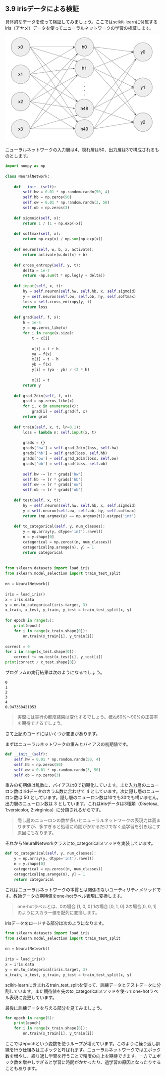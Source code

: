 ## 3.9 irisデータによる検証

具体的なデータを使って検証してみましょう。ここではscikit-learnに付属するiris（アヤメ）データを使ってニューラルネットワークの学習の検証します。

<img src="img/03_13.png?ab" width="500px">

ニューラルネットワークの入力層は4、隠れ層は50、出力層は3で構成されるものとします。

<div style="page-break-before:always"></div>

```python
import numpy as np

class NeuralNetwork:

    def __init__(self):
        self.hw = 0.01 * np.random.randn(50, 4)
        self.hb = np.zeros(50)
        self.ow = 0.01 * np.random.randn(3, 50)
        self.ob = np.zeros(3)

    def sigmoid(self, x):
        return 1 / (1 + np.exp(-x))

    def softmax(self, x):
        return np.exp(x) / np.sum(np.exp(x))

    def neuron(self, w, b, x, activate):
        return activate(w.dot(x) + b)

    def cross_entropy(self, y, t):
        delta = 1e-7
        return -np.sum(t * np.log(y + delta))

    def input(self, x, t):
        hy = self.neuron(self.hw, self.hb, x, self.sigmoid)
        y = self.neuron(self.ow, self.ob, hy, self.softmax)
        loss = self.cross_entropy(y, t)
        return loss

    def grad(self, f, x):
        h = 1e-4
        y = np.zeros_like(x)
        for i in range(x.size):
            t = x[i]

            x[i] = t + h
            ya = f(x)
            x[i] = t - h
            yb = f(x)
            y[i] = (ya - yb) / (2 * h)

            x[i] = t
        return y

    def grad_2dim(self, f, x):
        grad = np.zeros_like(x)
        for i, x in enumerate(x):
            grad[i] = self.grad(f, x)
        return grad

    def train(self, x, t, lr=0.1):
        loss = lambda n: self.input(x, t)

        grads = {}
        grads['hw'] = self.grad_2dim(loss, self.hw)
        grads['hb'] = self.grad(loss, self.hb)
        grads['ow'] = self.grad_2dim(loss, self.ow)
        grads['ob'] = self.grad(loss, self.ob)

        self.hw -= lr * grads['hw']
        self.hb -= lr * grads['hb']
        self.ow -= lr * grads['ow']
        self.ob -= lr * grads['ob']

    def test(self, x, t):
        hy = self.neuron(self.hw, self.hb, x, self.sigmoid)
        y = self.neuron(self.ow, self.ob, hy, self.softmax)
        return (np.argmax(y) == np.argmax(t)).astype('int')

    def to_categorical(self, y, num_classes):
        y = np.array(y, dtype='int').ravel()
        n = y.shape[0]
        categorical = np.zeros((n, num_classes))
        categorical[np.arange(n), y] = 1
        return categorical


from sklearn.datasets import load_iris
from sklearn.model_selection import train_test_split

nn = NeuralNetwork()

iris = load_iris()
x = iris.data
y = nn.to_categorical(iris.target, 3)
x_train, x_test, y_train, y_test = train_test_split(x, y)

for epoch in range(5):
    print(epoch)
    for i in range(x_train.shape[0]):
        nn.train(x_train[i], y_train[i])

correct = 0
for i in range(x_test.shape[0]):
    correct += nn.test(x_test[i], y_test[i])
print(correct / x_test.shape[0])
```

プログラムの実行結果は次のようになるでしょう。

```
0
1
2
3
4
0.947368421053
```

> 実際には実行の都度結果は変化するでしょう。概ね60%〜90%の正答率を期待できるでしょう。

<div style="page-break-before:always"></div>

さて上記のコードにはいくつか変更があります。

まずはニューラルネットワークの重みとバイアスの初期値です。

```python
def __init__(self):
    self.hw = 0.01 * np.random.randn(50, 4)
    self.hb = np.zeros(50)
    self.ow = 0.01 * np.random.randn(3, 50)
    self.ob = np.zeros(3)
```

重みの初期値は乱数に、バイアスは0で初期化しています。また入力層のニューロン数はiridデータのカラム数に合わせて 4 としています。次に隠し層のニューロン数は 50 としています。隠し層のニューロン数は10でも30でも構いません。出力層のニューロン数は 3 としています。これはirisデータは3種類（0:setosa, 1:versicolor, 2:virginica）に分類されるからです。

> 隠し層のニューロンの数が多いとニューラルネットワークの表現力は高まりますが、多すぎると処理に時間がかかるだけでなく過学習を引き起こす原因にもなります。

それからNeuralNetworkクラスにto_categoricalメソッドを実装しています。

```python
def to_categorical(self, y, num_classes):
    y = np.array(y, dtype='int').ravel()
    n = y.shape[0]
    categorical = np.zeros((n, num_classes))
    categorical[np.arange(n), y] = 1
    return categorical
```

これはニューラルネットワークの本質とは関係のないユーティリティメソッドです。教師データの期待値をone-hotラベル表現に変換します。

> one-hotラベルとは、0の場合 [1, 0, 0] 1の場合 [0, 1, 0] 2の場合[0, 0, 1] のようにスカラー値を配列に変換します。

<div style="page-break-before:always"></div>


irisデータをロードする部分は次のようになります。

```python
from sklearn.datasets import load_iris
from sklearn.model_selection import train_test_split

nn = NeuralNetwork()

iris = load_iris()
x = iris.data
y = nn.to_categorical(iris.target, 3)
x_train, x_test, y_train, y_test = train_test_split(x, y)
```

scikit-learnに含まれるtrain_test_splitを使って、訓練データとテストデータに分割しています。また期待値を先のto_categoricalメソッドを使ってone-hotラベル表現に変更しています。


最後に訓練データを与える部分を見てみましょう。

```python
for epoch in range(5):
    print(epoch)
    for i in range(x_train.shape[0]):
        nn.train(x_train[i], y_train[i])
```

ここではepochという変数を使うループが増えています。このように繰り返し訓練を行う仕組みはエポックと呼ばれます。ニューラルネットワークではエポック数を増やし、繰り返し学習を行うことで精度の向上を期待できます。一方でエポック数を増やしすぎると学習に時間がかかったり、過学習の原因となったりすることもあります。
